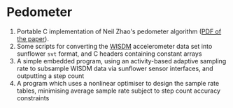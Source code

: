 Pedometer
=========

1. Portable C implementation of Neil Zhao's pedometer algorithm ([PDF of the paper](reference.pdf)).
2. Some scripts for converting the [WISDM](http://www.cis.fordham.edu/wisdm/dataset.php) accelerometer data set into sunflower `svt` format, and C headers containing constant arrays
3. A simple embedded program, using an activity-based adaptive sampling rate to subsample WISDM data via sunflower sensor interfaces, and outputting a step count
4. A program which uses a nonlinear optimiser to design the sample rate tables, minimising average sample rate subject to step count accuracy constraints

